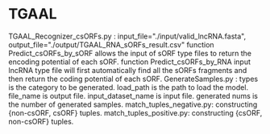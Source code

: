 # TGAAL

TGAAL_Recognizer_csORFs.py : input_file="./input/valid_lncRNA.fasta", output_file="./output/TGAAL_RNA_sORFs_result.csv" 
      function Predict_csORFs_by_sORF allows the input of sORF type files to return the encoding potential of each sORF.
      function Predict_csORFs_by_RNA input lncRNA type file will first automatically find all the sORFs fragments and then return the coding potential of each sORF.
GenerateSamples.py : types is the category to be generated. load_path is the path to load the model. file_name is output file. input_dataset_name is input file. generated nums is the number of generated samples.
match_tuples_negative.py: constructing {non-csORF, csORF} tuples.
match_tuples_positive.py: constructing {csORF, non-csORF} tuples.
